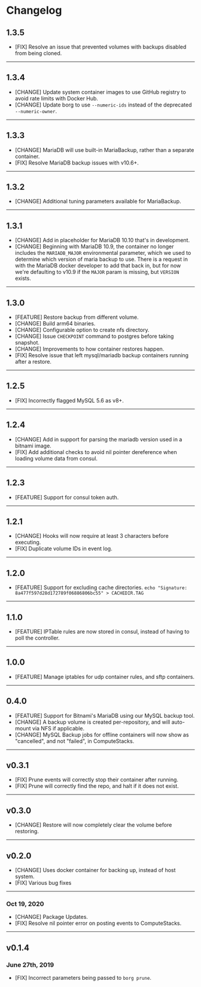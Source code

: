 # Changelog

## 1.3.5

* [FIX] Resolve an issue that prevented volumes with backups disabled from being cloned.

***

## 1.3.4

* [CHANGE] Update system container images to use GitHub registry to avoid rate limits with Docker Hub.
* [CHANGE] Update borg to use `--numeric-ids` instead of the deprecated `--numeric-owner`.

***

## 1.3.3

* [CHANGE] MariaDB will use built-in MariaBackup, rather than a separate container.
* [FIX] Resolve MariaDB backup issues with v10.6+.

***

## 1.3.2

* [CHANGE] Additional tuning parameters available for MariaBackup.

***

## 1.3.1

* [CHANGE] Add in placeholder for MariaDB 10.10 that's in development.
* [CHANGE] Beginning with MariaDB 10.9, the container no longer includes the `MARIADB_MAJOR` environmental parameter, which we used to determine which version of maria backup to use. There is a request in with the MariaDB docker developer to add that back in, but for now we're defaulting to v10.9 if the `MAJOR` param is missing, but `VERSION` exists.

***

## 1.3.0

* [FEATURE] Restore backup from different volume.
* [CHANGE] Build arm64 binaries.
* [CHANGE] Configurable option to create nfs directory.
* [CHANGE] Issue `CHECKPOINT` command to postgres before taking snapshot.
* [CHANGE] Improvements to how container restores happen.
* [FIX] Resolve issue that left mysql/mariadb backup containers running after a restore.

***

## 1.2.5

* [FIX] Incorrectly flagged MySQL 5.6 as v8+.

***

## 1.2.4

* [CHANGE] Add in support for parsing the mariadb version used in a bitnami image.
* [FIX] Add additional checks to avoid nil pointer dereference when loading volume data from consul.

***

## 1.2.3

* [FEATURE] Support for consul token auth.

***

## 1.2.1

* [CHANGE] Hooks will now require at least 3 characters before executing.
* [FIX] Duplicate volume IDs in event log.

***

## 1.2.0

* [FEATURE] Support for excluding cache directories. `echo "Signature: 8a477f597d28d172789f06886806bc55" > CACHEDIR.TAG`

***

## 1.1.0

* [FEATURE] IPTable rules are now stored in consul, instead of having to poll the controller.

***

## 1.0.0

* [FEATURE] Manage iptables for udp container rules, and sftp containers.

***

## 0.4.0

* [FEATURE] Support for Bitnami's MariaDB using our MySQL backup tool.
* [CHANGE] A backup volume is created per-repository, and will auto-mount via NFS if applicable.
* [CHANGE] MySQL Backup jobs for offline containers will now show as "cancelled", and not "failed", in ComputeStacks.

***

## v0.3.1

* [FIX] Prune events will correctly stop their container after running.
* [FIX] Prune will correctly find the repo, and halt if it does not exist.

***

## v0.3.0

* [CHANGE] Restore will now completely clear the volume before restoring.

***

## v0.2.0

* [CHANGE] Uses docker container for backing up, instead of host system.
* [FIX] Various bug fixes

***

### Oct 19, 2020

* [CHANGE] Package Updates.
* [FIX] Resolve nil pointer error on posting events to ComputeStacks.

***

## v0.1.4

### June 27th, 2019

* [FIX] Incorrect parameters being passed to `borg prune`.

